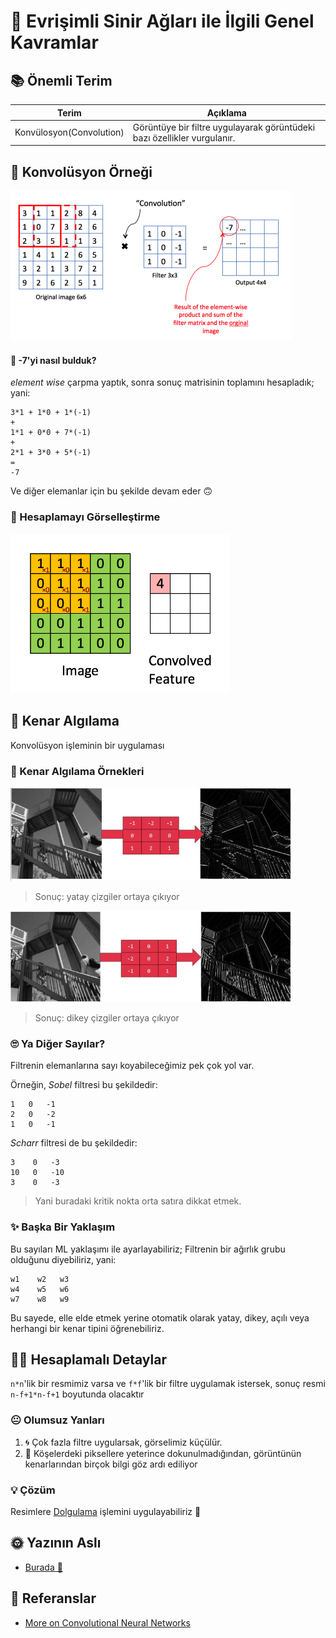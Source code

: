 # 📌 Evrişimli Sinir Ağları ile İlgili Genel Kavramlar

## 📚 Önemli Terim
| Terim           | Açıklama      |
| --------------- |---------------|
| Konvülosyon(Convolution)     | Görüntüye bir filtre uygulayarak görüntüdeki bazı özellikler vurgulanır. |


## 🎀 Konvolüsyon Örneği
<img src="../res/ConvolutionEx.png" width="450"  />

#### 🤔 -7'yi nasıl bulduk? 
_element wise_ çarpma yaptık, sonra sonuç matrisinin toplamını hesapladık; yani:

```
3*1 + 1*0 + 1*(-1)
+
1*1 + 0*0 + 7*(-1)
+
2*1 + 3*0 + 5*(-1)
=
-7
```
Ve diğer elemanlar için bu şekilde devam eder 🙃

### 👼 Hesaplamayı Görselleştirme

<img src="../res/ConvCal.gif" width="350"  />


## 🔎 Kenar Algılama
Konvolüsyon işleminin bir uygulaması

### 🔎 Kenar Algılama Örnekleri
<img src="../res/ConvolutionExH.JPG" width="450"  />

> Sonuç: yatay çizgiler ortaya çıkıyor

<img src="../res/ConvolutionExV.JPG" width="450"  />

> Sonuç: dikey çizgiler ortaya çıkıyor

### 🙄 Ya Diğer Sayılar?
Filtrenin elemanlarına sayı koyabileceğimiz pek çok yol var.

Örneğin, _Sobel_ filtresi bu şekildedir:

```
1   0   -1
2   0   -2
1   0   -1
```

_Scharr_ filtresi de bu şekildedir:

```
3    0   -3
10   0   -10
3    0   -3
```

>Yani buradaki kritik nokta orta satıra dikkat etmek.

### ✨ Başka Bir Yaklaşım
Bu sayıları ML yaklaşımı ile ayarlayabiliriz; Filtrenin bir ağırlık grubu olduğunu diyebiliriz, yani:

```
w1    w2   w3
w4    w5   w6
w7    w8   w9
```

Bu sayede, elle elde etmek yerine otomatik olarak yatay, dikey, açılı veya herhangi bir kenar tipini öğrenebiliriz.

## 🤸‍♀️ Hesaplamalı Detaylar
`n*n`'lik bir resmimiz varsa ve `f*f`'lik bir filtre uygulamak istersek, sonuç resmi `n-f+1*n-f+1` boyutunda olacaktır 

### 😐 Olumsuz Yanları
1. 🌀 Çok fazla filtre uygularsak, görselimiz küçülür.
2. 🤨 Köşelerdeki piksellere yeterince dokunulmadığından, görüntünün kenarlarından birçok bilgi göz ardı ediliyor

### 💡 Çözüm
Resimlere [Dolgulama](./1-genelkavramlar-p2#dolgulama-padding) işlemini uygulayabiliriz 💪 

## 🌞 Yazının Aslı
- [Burada 🐾](https://dl.asmaamir.com/3-cnnconcepts/0-commonconcepts)

## 🧐 Referanslar
* [More on Convolutional Neural Networks](https://www.youtube.com/playlist?list=PLkDaE6sCZn6Gl29AoE31iwdVwSG-KnDzF)
